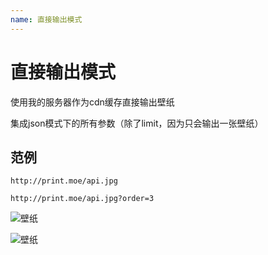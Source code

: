 ```yaml
---
name: 直接输出模式
---
```


# 直接输出模式

使用我的服务器作为cdn缓存直接输出壁纸

集成json模式下的所有参数（除了limit，因为只会输出一张壁纸）

## 范例

```
http://print.moe/api.jpg

http://print.moe/api.jpg?order=3
```

![壁纸](http://print.moe/api.jpg)

![壁纸](http://print.moe/api.jpg?order=3)
